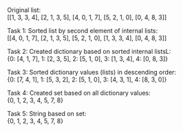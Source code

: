 Original list:\
[[1, 3, 3, 4], [2, 1, 3, 5], [4, 0, 1, 7], [5, 2, 1, 0], [0, 4, 8, 3]]

Task 1: Sorted list by second element of internal lists:\
[[4, 0, 1, 7], [2, 1, 3, 5], [5, 2, 1, 0], [1, 3, 3, 4], [0, 4, 8, 3]]

Task 2: Created dictionary based on sorted internal listsL:\
{0: [4, 1, 7], 1: [2, 3, 5], 2: [5, 1, 0], 3: [1, 3, 4], 4: [0, 8, 3]}

Task 3: Sorted dictionary values (lists) in descending order:\
{0: [7, 4, 1], 1: [5, 3, 2], 2: [5, 1, 0], 3: [4, 3, 1], 4: [8, 3, 0]}

Task 4: Created set based on all dictionary values:\
{0, 1, 2, 3, 4, 5, 7, 8}

Task 5: String based on set:\
{0, 1, 2, 3, 4, 5, 7, 8}
